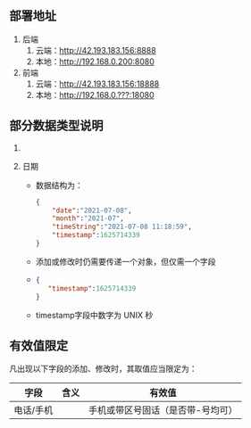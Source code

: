 ## 部署地址

1. 后端
   1. 云端：http://42.193.183.156:8888
   2. 本地：http://192.168.0.200:8080
2. 前端
   1. 云端：http://42.193.183.156:18888
   2. 本地：http://192.168.0.???:18080

## 部分数据类型说明



1.

2. 日期

   - 数据结构为：

     ```json
     {
         "date":"2021-07-08",
         "month":"2021-07",
         "timeString":"2021-07-08 11:18:59",
         "timestamp":1625714339
     }
     ```

   - 添加或修改时仍需要传递一个对象，但仅需一个字段

   - ```json
     {		
       	"timestamp":1625714339
     }
     ```

   - timestamp字段中数字为 UNIX 秒

## 有效值限定

凡出现以下字段的添加、修改时，其取值应当限定为：

| 字段      | 含义 | 有效值                            |
| --------- | ---- | --------------------------------- |
| 电话/手机 |      | 手机或带区号固话（是否带-号均可） |